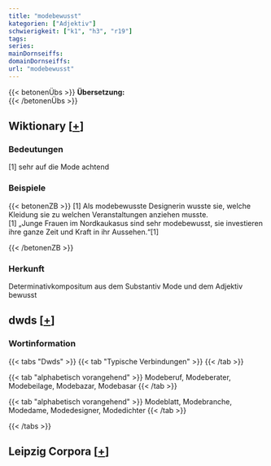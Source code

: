 ```yaml
---
title: "modebewusst"
kategorien: ["Adjektiv"]
schwierigkeit: ["k1", "h3", "r19"]
tags:
series:
mainDornseiffs:
domainDornseiffs:
url: "modebewusst"
---
```


{{< betonenÜbs >}}
**Übersetzung:**  
{{< /betonenÜbs >}}

## Wiktionary [[+](https://de.wiktionary.org/wiki/modebewusst)]

### Bedeutungen
[1] sehr auf die Mode achtend  

### Beispiele
{{< betonenZB >}}
[1] Als modebewusste Designerin wusste sie, welche Kleidung sie zu welchen Veranstaltungen anziehen musste.  
[1] „Junge Frauen im Nordkaukasus sind sehr modebewusst, sie investieren ihre ganze Zeit und Kraft in ihr Aussehen.“[1]  

{{< /betonenZB >}}
### Herkunft
Determinativkompositum aus dem Substantiv Mode und dem Adjektiv bewusst  



## dwds [[+](https://www.dwds.de/wb/modebewusst)]

### Wortinformation
{{< tabs "Dwds" >}}
{{< tab "Typische Verbindungen" >}}
{{< /tab >}}

{{< tab "alphabetisch vorangehend" >}}
Modeberuf, Modeberater, Modebeilage, Modebazar, Modebasar
{{< /tab >}}

{{< tab "alphabetisch vorangehend" >}}
Modeblatt, Modebranche, Modedame, Modedesigner, Modedichter
{{< /tab >}}

{{< /tabs >}}

## Leipzig Corpora [[+](https://corpora.uni-leipzig.de/en/res?word=modebewusst&corpusId=deu_newscrawl-public_2018)]

